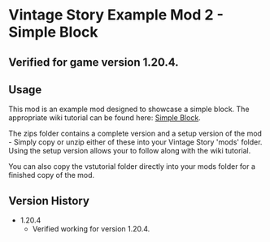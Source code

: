 # Vintage Story Example Mod 2 - Simple Block
## Verified for game version 1.20.4.

## Usage
This mod is an example mod designed to showcase a simple block. The appropriate wiki tutorial can be found here: [Simple Block](https://wiki.vintagestory.at/Modding:Content_Tutorial_Simple_Block).

The zips folder contains a complete version and a setup version of the mod - Simply copy or unzip either of these into your Vintage Story 'mods' folder.
Using the setup version allows your to follow along with the wiki tutorial.

You can also copy the vstutorial folder directly into your mods folder for a finished copy of the mod.

## Version History
 - 1.20.4
   - Verified working for version 1.20.4.